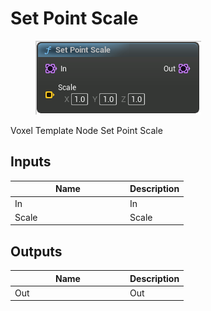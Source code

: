 # Set Point Scale

<div align="left" data-full-width="false">

<figure><img src="../../../api/Point/Set_Point_Scale.png" alt=""><figcaption></figcaption></figure>

</div>

Voxel Template Node Set Point Scale

## Inputs

<table><thead><tr><th width="170">Name</th><th>Description</th></tr></thead><tbody><tr><td>In</td><td>In</td></tr><tr><td>Scale</td><td>Scale</td></tr></tbody></table>

## Outputs

<table><thead><tr><th width="170">Name</th><th>Description</th></tr></thead><tbody><tr><td>Out</td><td>Out</td></tr></tbody></table>
